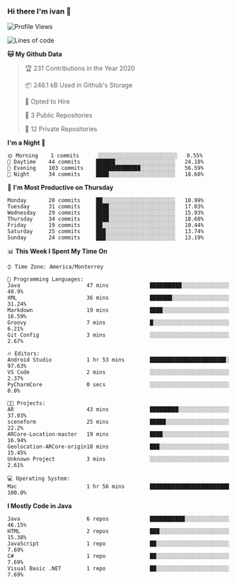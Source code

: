 ### Hi there I'm ivan 👋
<!--START_SECTION:waka-->
![Profile Views](http://img.shields.io/badge/Profile%20Views-163-blue)

![Lines of code](https://img.shields.io/badge/From%20Hello%20World%20I%27ve%20Written-2.1%20million%20lines%20of%20code-blue)

**🐱 My Github Data** 

> 🏆 231 Contributions in the Year 2020
 > 
> 📦 246.1 kB Used in Github's Storage 
 > 
> 💼 Opted to Hire
 > 
> 📜 3 Public Repositories 
 > 
> 🔑 12 Private Repositories  
 > 
**I'm a Night 🦉** 

```text
🌞 Morning    1 commits      ░░░░░░░░░░░░░░░░░░░░░░░░░   0.55% 
🌆 Daytime    44 commits     ██████░░░░░░░░░░░░░░░░░░░   24.18% 
🌃 Evening    103 commits    ██████████████░░░░░░░░░░░   56.59% 
🌙 Night      34 commits     ████░░░░░░░░░░░░░░░░░░░░░   18.68%

```
📅 **I'm Most Productive on Thursday** 

```text
Monday       20 commits     ██░░░░░░░░░░░░░░░░░░░░░░░   10.99% 
Tuesday      31 commits     ████░░░░░░░░░░░░░░░░░░░░░   17.03% 
Wednesday    29 commits     ████░░░░░░░░░░░░░░░░░░░░░   15.93% 
Thursday     34 commits     ████░░░░░░░░░░░░░░░░░░░░░   18.68% 
Friday       19 commits     ██░░░░░░░░░░░░░░░░░░░░░░░   10.44% 
Saturday     25 commits     ███░░░░░░░░░░░░░░░░░░░░░░   13.74% 
Sunday       24 commits     ███░░░░░░░░░░░░░░░░░░░░░░   13.19%

```


📊 **This Week I Spent My Time On** 

```text
⌚︎ Time Zone: America/Monterrey

💬 Programming Languages: 
Java                     47 mins             ██████████░░░░░░░░░░░░░░░   40.9% 
XML                      36 mins             ███████░░░░░░░░░░░░░░░░░░   31.24% 
Markdown                 19 mins             ████░░░░░░░░░░░░░░░░░░░░░   16.59% 
Groovy                   7 mins              █░░░░░░░░░░░░░░░░░░░░░░░░   6.21% 
Git Config               3 mins              ░░░░░░░░░░░░░░░░░░░░░░░░░   2.67%

🔥 Editors: 
Android Studio           1 hr 53 mins        ████████████████████████░   97.63% 
VS Code                  2 mins              ░░░░░░░░░░░░░░░░░░░░░░░░░   2.37% 
PyCharmCore              0 secs              ░░░░░░░░░░░░░░░░░░░░░░░░░   0.0%

🐱‍💻 Projects: 
AR                       43 mins             █████████░░░░░░░░░░░░░░░░   37.03% 
sceneform                25 mins             █████░░░░░░░░░░░░░░░░░░░░   22.2% 
ARCore-Location-master   19 mins             ████░░░░░░░░░░░░░░░░░░░░░   16.94% 
Geolocation-ARCore-origin18 mins             ███░░░░░░░░░░░░░░░░░░░░░░   15.45% 
Unknown Project          3 mins              ░░░░░░░░░░░░░░░░░░░░░░░░░   2.61%

💻 Operating System: 
Mac                      1 hr 56 mins        █████████████████████████   100.0%

```

**I Mostly Code in Java** 

```text
Java                     6 repos             ███████████░░░░░░░░░░░░░░   46.15% 
HTML                     2 repos             ███░░░░░░░░░░░░░░░░░░░░░░   15.38% 
JavaScript               1 repo              ██░░░░░░░░░░░░░░░░░░░░░░░   7.69% 
C#                       1 repo              ██░░░░░░░░░░░░░░░░░░░░░░░   7.69% 
Visual Basic .NET        1 repo              ██░░░░░░░░░░░░░░░░░░░░░░░   7.69%

```



<!--END_SECTION:waka-->

<!--
<p align="center">
  <img src ="https://github-readme-stats.vercel.app/api?username=ivanjtm&show_icons=true&count_private=true&theme=default&hide_border=true&include_all_commits=true?count_private=true">
  <img src ="https://github-readme-stats.vercel.app/api/top-langs/?username=ivanjtm&layout=compact&hide_border=true&langs_count=50">
  <img src="https://github-readme-stats.vercel.app/api/wakatime?username=ivanjtm&hide_border=true"> 
</p>
-->
